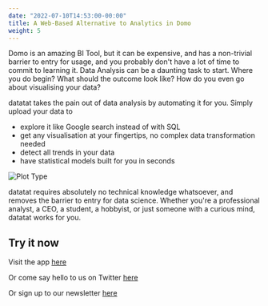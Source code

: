 ```yaml
---
date: "2022-07-10T14:53:00-00:00"
title: A Web-Based Alternative to Analytics in Domo
weight: 5
---
```


Domo is an amazing BI Tool, but it can be expensive, and has a non-trivial barrier to entry for usage, and you probably don't have a lot of time to commit to learning it. Data Analysis can be a daunting task to start. Where you do begin? What should the outcome look like? How do you even go about visualising your data?

datatat takes the pain out of data analysis by automating it for you. Simply upload your data to
- explore it like Google search instead of with SQL
- get any visualisation at your fingertips, no complex data transformation needed
- detect all trends in your data
- have statistical models built for you in seconds

![Plot Type](plottype.png)

datatat requires absolutely no technical knowledge whatsoever, and removes the barrier to entry for data science. Whether you're a professional analyst, a CEO, a student, a hobbyist, or just someone with a curious mind, datatat works for you.

## Try it now

Visit the app [here](https://datatat.shinyapps.io/datatat/)

Or come say hello to us on Twitter [here](https://twitter.com/datatat_xyz)

Or sign up to our newsletter [here](https://datatat.xyz/docs/newsletter/)